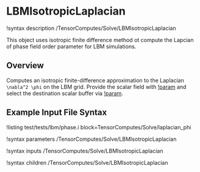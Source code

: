 # LBMIsotropicLaplacian

!syntax description /TensorComputes/Solve/LBMIsotropicLaplacian

This object uses isotropic finite difference method ot compute the Lapcian of phase field order parameter for LBM simulations.

## Overview

Computes an isotropic finite\-difference approximation to the Laplacian `\nabla^2 \phi` on the
LBM grid. Provide the scalar field with
[!param](/TensorComputes/Solve/LBMIsotropicLaplacian/scalar_field) and select the destination
scalar buffer via [!param](/TensorComputes/Solve/LBMIsotropicLaplacian/buffer).

## Example Input File Syntax

!listing test/tests/lbm/phase.i block=TensorComputes/Solve/laplacian_phi

!syntax parameters /TensorComputes/Solve/LBMIsotropicLaplacian

!syntax inputs /TensorComputes/Solve/LBMIsotropicLaplacian

!syntax children /TensorComputes/Solve/LBMIsotropicLaplacian

